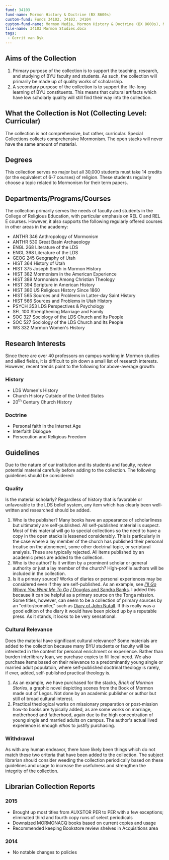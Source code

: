 ```yaml
---
fund: 34103
fund-name: Mormon History & Doctrine (BX 8600s)
custom-fund: Funds 34102, 34103, 34104
custom-fund-name: Mormon Media, Mormon History & Doctrine (BX 8600s), Mormon Media (Spoken Word)
file-name: 34103 Mormon Studies.docx
tags:
 - Gerrit van Dyk
---
```

## Aims of the Collection

1. Primary purpose of the collection is to support the teaching, research, and studying of BYU faculty and students. As such, the collection will primarily be made up of quality works of scholarship.
2. A secondary purpose of the collection is to support the life-long learning of BYU constituents. This means that cultural artifacts which have low scholarly quality will still find their way into the collection.

## What the Collection is Not (Collecting Level: Curricular)

The collection is not comprehensive, but rather, curricular. Special Collections collects comprehensive Mormonism. The open stacks will never have the same amount of material.

## Degrees

This collection serves no major but all 30,000 students must take 14 credits (or the equivalent of 6-7 courses) of religion. These students regularly choose a topic related to Mormonism for their term papers.

## Departments/<wbr>Programs/<wbr>Courses

The collection primarily serves the needs of faculty and students in the College of Religious Education, with particular emphasis on REL C and REL E courses. However, it also supports the following regularly offered courses in other areas in the academy:

- ANTHR 346 Anthropology of Mormonism
- ANTHR 530 Great Basin Archaeology
- ENGL 268 Literature of the LDS
- ENGL 368 Literature of the LDS
- GEOG 245 Geography of Utah
- HIST 364 History of Utah
- HIST 375 Joseph Smith in Mormon History
- HIST 382 Mormonism in the American Experience
- HIST 389 Mormonism Among Christian Theology
- HIST 394 Scripture in American History
- HIST 380 US Religious History Since 1860
- HIST 565 Sources and Problems in Latter-day Saint History
- HIST 566 Sources and Problems in Utah History
- PSYCH 353 LDS Perspectives & Psychology
- SFL 100 Strengthening Marriage and Family
- SOC 327 Sociology of the LDS Church and Its People
- SOC 527 Sociology of the LDS Church and Its People
- WS 332 Mormon Women's History

## Research Interests

Since there are over 40 professors on campus working in Mormon studies and allied fields, it is difficult to pin down a small list of research interests. However, recent trends point to the following for above-average growth:

### History

- LDS Women's History
- Church History Outside of the United States
- 20<sup>th</sup> Century Church History

### Doctrine

- Personal faith in the Internet Age
- Interfaith Dialogue
- Persecution and Religious Freedom

## Guidelines

Due to the nature of our institution and its students and faculty, review potential material carefully before adding to the collection. The following guidelines should be considered:

### Quality

Is the material scholarly? Regardless of history that is favorable or unfavorable to the LDS belief system, any item which has clearly been well-written and researched should be added.

1. Who is the publisher? Many books have an appearance of scholarliness but ultimately are self-published. All self-published material is suspect. Most of this material will go to special collections so the need to have a copy in the open stacks is lessened considerably. This is particularly in the case where a lay member of the church has published their personal treatise on the atonement, some other doctrinal topic, or scriptural analysis. These are typically rejected. All items published by an academic press are added to the collection.
2. Who is the author? Is it written by a prominent scholar or general authority or just a lay member of the church? High-profile authors will be included in the collection.
3. Is it a primary source? Works of diaries or personal experiences may be considered even if they are self-published. As an example, see [_I'll Go Where You Want Me To Go_](http://www.amazon.com/Ill-Go-Where-You-Want/dp/1492183962/ref=sr_1_578_title_0_main?s=books&ie=UTF8&qid=1399585589&sr=1-578&keywords=mormon) [/ Douglas and Sandra Banks](http://www.amazon.com/Ill-Go-Where-You-Want/dp/1492183962/ref=sr_1_578_title_0_main?s=books&ie=UTF8&qid=1399585589&sr=1-578&keywords=mormon). I added this because it can be helpful as a primary source on the Tonga mission. Some titles, however, can seem to be a collection of primary sources by an "editor/compiler," such as [Diary of John Nutall](http://www.amazon.com/Diary-John-Nuttall-Secretary-References/dp/1492886971/ref=sr_1_559_title_1_pap?s=books&ie=UTF8&qid=1399586561&sr=1-559&keywords=mormon). If this really was a good edition of the diary it would have been picked up by a reputable press. As it stands, it looks to be very sensational.

### Cultural Relevance

Does the material have significant cultural relevance? Some materials are added to the collection because many BYU students or faculty will be interested in the content for personal enrichment or experience. Rather than burden interlibrary loan, we purchase copies to fill local need. We also purchase items based on their relevance to a predominantly young single or married adult populatoin, where self-published doctrinal theology is rarely, if ever, added, self-published practical theology is.

1. As an example, we have purchased for the stacks, _Brick of Mormon Stories_, a graphic novel depicting scenes from the Book of Mormon made out of Legos. Not done by an academic publisher or author but still of broad cultural interest.
2. Practical theological works on missionary preparation or post-mission how-to books are typically added, as are some works on marriage, motherhood and fatherhood, again due to the high concentration of young single and married adults on campus. The author's actual lived experience is enough _ethos_ to justify purchasing.

### Withdrawal

As with any human endeavor, there have likely been things which do not match these two criteria that have been added to the collection. The subject librarian should consider weeding the collection periodically based on these guidelines and usage to increase the usefulness and strengthen the integrity of the collection.

## Librarian Collection Reports

### 2015

- Brought up most titles from AUXSTOR PER to PER with a few exceptions; eliminated third and fourth copy runs of select periodicals
- Downsized MORMONACQ books based on current copies and usage
- Recommended keeping Bookstore review shelves in Acquisitions area

### 2014

- No notable changes to policies
